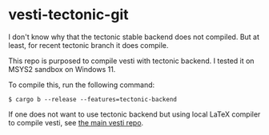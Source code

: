 # vesti-tectonic-git

I don't know why that the tectonic stable backend does not compiled. But at
least, for recent tectonic branch it does compile.

This repo is purposed to compile vesti with tectonic backend. I tested it on
MSYS2 sandbox on Windows 11.

To compile this, run the following command:
```console
$ cargo b --release --features=tectonic-backend
```

If one does not want to use tectonic backend but using local LaTeX compiler to
compile vesti, see [the main vesti repo](https://github.com/e0328eric/vesti).

